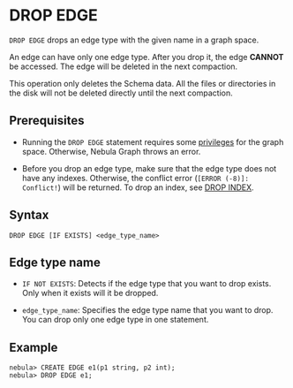 # DROP EDGE

`DROP EDGE` drops an edge type with the given name in a graph space.

An edge can have only one edge type. After you drop it, the edge **CANNOT** be accessed. The edge will be deleted in the next compaction.

This operation only deletes the Schema data. All the files or directories in the disk will not be deleted directly until the next compaction.

## Prerequisites

- Running the `DROP EDGE` statement requires some [privileges](../../7.data-security/1.authentication/3.role-list.md) for the graph space. Otherwise, Nebula Graph throws an error.

- Before you drop an edge type, make sure that the edge type does not have any indexes. Otherwise, the conflict error (`[ERROR (-8)]: Conflict!`) will be returned. To drop an index, see [DROP INDEX](../14.native-index-statements/6.drop-native-index.md).

## Syntax

```ngql
DROP EDGE [IF EXISTS] <edge_type_name>
```

## Edge type name

- `IF NOT EXISTS`: Detects if the edge type that you want to drop exists. Only when it exists will it be dropped.

- `edge_type_name`: Specifies the edge type name that you want to drop. You can drop only one edge type in one statement.

## Example

```ngql
nebula> CREATE EDGE e1(p1 string, p2 int);
nebula> DROP EDGE e1;
```

